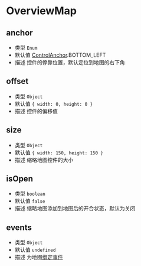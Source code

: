 # OverviewMap

## anchor
* 类型 `Enum`
* 默认值 [ControlAnchor](/guide/constants.html#controlanchor).BOTTOM_LEFT
* 描述 	控件的停靠位置，默认定位到地图的右下角

## offset
* 类型 `Object`
* 默认值 `{ width: 0, height: 0 }`
* 描述 控件的偏移值

## size
* 类型 `Object`
* 默认值 `{ width: 150, height: 150 }`
* 描述 缩略地图控件的大小

## isOpen
* 类型 `boolean`
* 默认值 `false`
* 描述 缩略地图添加到地图后的开合状态，默认为关闭

## events
* 类型 `Object`
* 默认值 `undefined`
* 描述 为地图[绑定事件](http://lbsyun.baidu.com/cms/jsapi/reference/jsapi_reference_3_0.html#a2b7)
